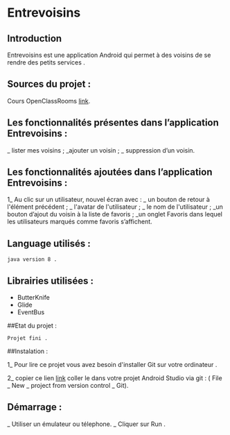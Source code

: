 
# Entrevoisins

## Introduction

Entrevoisins est une application Android qui permet à des voisins de se rendre des petits services .

## Sources du projet :

 Cours OpenClassRooms [link](https://github.com/Deyine/OpenClassrooms/tree/master/Android/Entrevoisins).

## Les fonctionnalités présentes dans l’application Entrevoisins :

   _ lister mes voisins ;
   _ajouter un voisin ;
   _ suppression d’un voisin.

## Les fonctionnalités ajoutées dans l’application Entrevoisins :

  1_ Au clic sur un utilisateur, nouvel écran avec :
        _ un bouton de retour à l'élément précédent ;
        _ l'avatar de l'utilisateur ;
        _ le nom de l'utilisateur ;
        _un bouton d’ajout du voisin à la liste de favoris ;
        _un onglet Favoris dans lequel les utilisateurs marqués comme favoris s’affichent.

## Language utilisés :

    java version 8 .

## Librairies utilisées :

   * ButterKnife
   * Glide
   * EventBus

##Etat du projet :

    Projet fini .


##Instalation :

1_ Pour lire ce projet vous avez besoin d'installer Git sur votre ordinateur .

2_ copier ce lien [link](https://github.com/katych/Khadija_Entrevoisins.git) coller le dans votre projet Android Studio
   via git : ( File _ New _ project from version control _ Git).


 ## Démarrage :

_  Utiliser un émulateur ou télephone.
_ Cliquer sur Run .




















